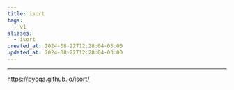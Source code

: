 ```yaml
---
title: isort
tags:
  - v1
aliases:
  - isort
created_at: 2024-08-22T12:28:04-03:00
updated_at: 2024-08-22T12:28:04-03:00
---
```



---

https://pycqa.github.io/isort/